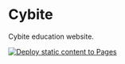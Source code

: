 # Cybite
Cybite education website.

[![Deploy static content to Pages](https://github.com/K-RD/Cybite/actions/workflows/static.yml/badge.svg)](https://github.com/K-RD/Cybite/actions/workflows/static.yml)
